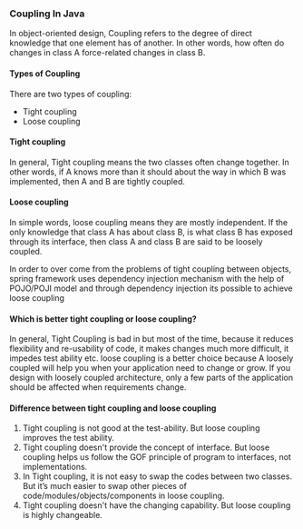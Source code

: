 ### Coupling In Java

In object-oriented design, Coupling refers to the degree of direct knowledge that one element has of another.
In other words, how often do changes in class A force-related changes in class B.

#### Types of Coupling

There are two types of coupling:

* Tight coupling
* Loose coupling

#### Tight coupling

In general, Tight coupling means the two classes often change together.
In other words, if A knows more than it should about the way in which B was implemented, then A and B are tightly
coupled.

#### Loose coupling

In simple words, loose coupling means they are mostly independent.
If the only knowledge that class A has about class B, is what class B has exposed through its interface,
then class A and class B are said to be loosely coupled.

In order to over come from the problems of tight coupling between objects, spring framework uses dependency injection
mechanism with the help of POJO/POJI model and through dependency injection its possible to achieve loose coupling

#### Which is better tight coupling or loose coupling?

In general, Tight Coupling is bad in but most of the time, because it reduces flexibility and re-usability of code,
it makes changes much more difficult, it impedes test ability etc.
loose coupling is a better choice because A loosely coupled will help you when your application need to change or grow.
If you design with loosely coupled architecture, only a few parts of the application should be affected when
requirements change.

#### Difference between tight coupling and loose coupling

1. Tight coupling is not good at the test-ability. But loose coupling improves the test ability.
2. Tight coupling doesn't provide the concept of interface. But loose coupling helps us follow the GOF principle of
   program to interfaces, not implementations.
3. In Tight coupling, it is not easy to swap the codes between two classes. But it’s much easier to swap other pieces of
   code/modules/objects/components in loose coupling.
4. Tight coupling doesn't have the changing capability. But loose coupling is highly changeable.